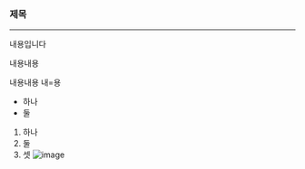 ### 제목
---
내용입니다

내용내용

내용내용
내=용
* 하나
* 둘
1. 하나
2. 둘
3. 셋
![image](https://github.com/cw20park/markdown-123/assets/134264674/ae4083ab-f2f4-4825-9779-ceff614d9469)
